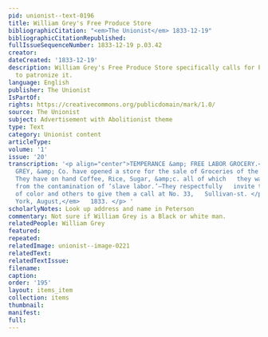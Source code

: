 ```yaml
---
pid: unionist--text-0196
title: William Grey's Free Produce Store
bibliographicCitation: "<em>The Unionist</em> 1833-12-19"
bibliographicCitationRepublished: 
fullIssueSequenceNumber: 1833-12-19 p.03.42
creator: 
dateCreated: '1833-12-19'
description: William Grey's Free Produce Store specifically calls for People of Color
  to patronize it.
language: English
publisher: The Unionist
IsPartOf: 
rights: https://creativecommons.org/publicdomain/mark/1.0/
source: The Unionist
subject: Advertisement with Abolitionist theme
type: Text
category: Unionist content
articleType: 
volume: '1'
issue: '20'
transcription: '<p align="center">TEMPERANCE &amp; FREE LABOR GROCERY.</p> <p>   WILLIAM
  GREY, &amp; Co. have opened a store for the sale of Groceries of the   above description.
  They have on hand Coffee, Rice, Sugar, &amp;c. all of which   they warrant free
  from the contamination of ‘slave labor.’—They respectfully   invite their friends
  of color and others to give them a call at No. 33,   Sullivan-st. </p> <p>   <em>New
  York, August,</em>   1833. </p> '
scholarlyNotes: Look up address and name in Peterson
commentary: Not sure if William Grey is a Black or white man.
relatedPeople: William Grey
featured: 
repeated: 
relatedImage: unionist--image-0221
relatedText: 
relatedTextIssue: 
filename: 
caption: 
order: '195'
layout: items_item
collection: items
thumbnail: 
manifest: 
full: 
---
```

